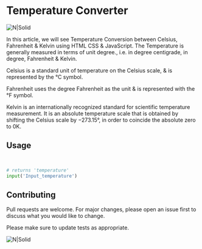 # Temperature Converter

![N|Solid](https://imgs.search.brave.com/y1qvshFV11s8_wD89h2RnnErrfm4SK5G8GtmWAXILkQ/rs:fit:1024:598:1/g:ce/aHR0cHM6Ly9uaW5l/cGxhbmV0cy5vcmcv/d3AtY29udGVudC91/cGxvYWRzLzIwMTkv/MDkvVGVtcGVyYXR1/cmUtQ29udmVyc2lv/bi0xMDI0eDU5OC5q/cGc)

In this article, we will see Temperature Conversion between Celsius, Fahrenheit & Kelvin using HTML CSS & JavaScript. The Temperature is generally measured in terms of unit degree., i.e. in degree centigrade, in degree, Fahrenheit & Kelvin.

Celsius is a standard unit of temperature on the Celsius scale, & is represented by the °C symbol.

Fahrenheit uses the degree Fahrenheit as the unit & is represented with the °F symbol.

Kelvin is an internationally recognized standard for scientific temperature measurement. It is an absolute temperature scale that is obtained by shifting the Celsius scale by −273.15°, in order to coincide the absolute zero to 0K.




## Usage

```python


# returns 'temperature'
input('Input_temperature')


```

## Contributing
Pull requests are welcome. For major changes, please open an issue first to discuss what you would like to change.

Please make sure to update tests as appropriate.



![N|Solid](https://imgs.search.brave.com/y1qvshFV11s8_wD89h2RnnErrfm4SK5G8GtmWAXILkQ/rs:fit:1024:598:1/g:ce/aHR0cHM6Ly9uaW5l/cGxhbmV0cy5vcmcv/d3AtY29udGVudC91/cGxvYWRzLzIwMTkv/MDkvVGVtcGVyYXR1/cmUtQ29udmVyc2lv/bi0xMDI0eDU5OC5q/cGc)


